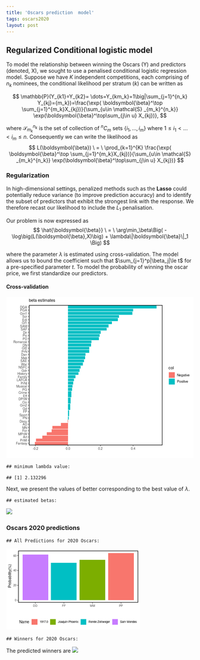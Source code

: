 ```yaml
---
title: 'Oscars prediction  model'
tags: oscars2020
layout: post
---
```



## Regularized Conditional logistic model 


To model the relationship between winning the Oscars (Y) and predictors (denoted, X), we sought to use a penalised conditional logistic regression model. Suppose we have $K$ independent competitions, each comprising of $n_k$ nominees, the conditional likelihood per stratum ($k$) can be written as

$$
\mathbb{P}(Y_{k1}=Y_{k2}= \dots=Y_{km_k}=1\big|\sum_{j=1}^{n_k} Y_{kj}={m_k})=\frac{\exp( \boldsymbol{\beta}^\top \sum_{j=1}^{m_k}X_{kj})}{\sum_{u\in \mathcal{S} _{m_k}^{n_k}}  \exp(\boldsymbol{\beta}^\top\sum_{j\in u} X_{kj})},
$$

where $\mathcal{S} _{m_k}^{n_k}$ is the set of collection of $^nC_m$ sets $\{i_1,...,i_m\}$ where $1\le i_1<...<i_m\le n$. Consequently we can write the likelihood as 
$$ L(\boldsymbol{\beta}) \  = \ \prod_{k=1}^{K} \frac{\exp( \boldsymbol{\beta}^\top \sum_{j=1}^{m_k}X_{kj})}{\sum_{u\in \mathcal{S} _{m_k}^{n_k}}  \exp(\boldsymbol{\beta}^\top\sum_{j\in u} X_{kj})}   $$



### Regularization

In high-dimensional settings, penalized methods such as the **Lasso** could potentially reduce variance (to improve prediction accuracy) and to identify the subset of predictors that exhibit the strongest link with the response. We therefore recast our likelihood to include the $L_1$ penalisation.


Our problem is now expressed as
$$ \hat{\boldsymbol{\beta}} \  = \ \arg\min_\beta\Big(
-\log\big(L(\boldsymbol{\beta},X)\big) + \lambda\|\boldsymbol{\beta}\|_1 \Big)  $$

where the parameter $\lambda$ is estimated using cross-validation. The model allows us to bound the coefficient such that $\sum_{j=1}^p|\beta_j|\le t$ for a pre-specified parameter $t$.  To model the probability of winning the oscar price, we first standardize our predictors.



#### Cross-validation

<img src="figure/unnamed-chunk-5-1.png" title="plot of chunk unnamed-chunk-5" alt="plot of chunk unnamed-chunk-5" style="display: block; margin: auto;" />

```
## minimum lambda value:
```

```
## [1] 2.132296
```

Next, we present the values of better corresponding to the best value of $\lambda$.


```
## estimated betas:
```

<img src="/images/oscarfigure/unnamed-chunk-6-1.png" />





### Oscars 2020 predictions


```
## All Predictions for 2020 Oscars:
```


<img src="/images/oscarfigure/unnamed-chunk-8-1.png"  />

```
## Winners for 2020 Oscars:
```


The predicted winners are 
<img src="/images/oscarfigure/unnamed-chunk-9-1.png"/>



